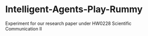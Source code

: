 # Intelligent-Agents-Play-Rummy
Experiment for our research paper under HW0228 Scientific Communication II
